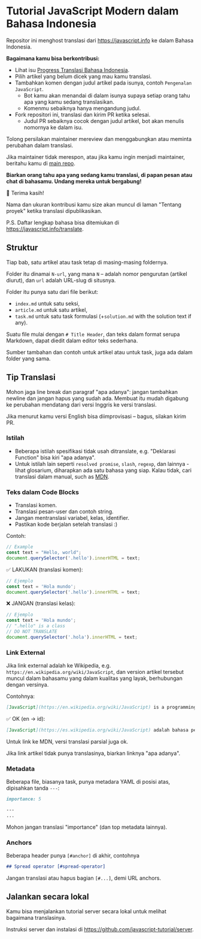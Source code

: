# Tutorial JavaScript Modern dalam Bahasa Indonesia

Repositor ini menghost translasi dari <https://javascript.info> ke dalam Bahasa Indonesia.


**Bagaimana kamu bisa berkontribusi:**

- Lihat isu [Progress Translasi Bahasa Indonesia](https://github.com/javascript-tutorial/id.javascript.info/issues/1).
- Pilih artikel yang belum dicek yang mau kamu translasi.
- Tambahkan komen dengan judul artikel pada isunya, contoh `Pengenalan JavaScript`.
    - Bot kamu akan menandai di dalam isunya supaya setiap orang tahu apa yang kamu sedang translasikan.
    - Komenmu sebaiknya hanya mengandung judul.
- Fork repositori ini, translasi dan kirim PR ketika selesai.
    - Judul PR sebaiknya cocok dengan judul artikel, bot akan menulis nomornya ke dalam isu.

Tolong persilakan maintainer mereview dan menggabungkan atau meminta perubahan dalam translasi.
   
Jika maintainer tidak merespon, atau jika kamu ingin menjadi maintainer, beritahu kamu di [main repo](https://github.com/javascript-tutorial/en.javascript.info/issues/new).
    
**Biarkan orang tahu apa yang sedang kamu translasi, di papan pesan atau chat di bahasamu. Undang mereka untuk bergabung!**

🎉 Terima kasih!

Nama dan ukuran kontribusi kamu size akan muncul di laman "Tentang proyek" ketika translasi dipublikasikan.

P.S. Daftar lengkap bahasa bisa ditemiukan di <https://javascript.info/translate>.

## Struktur

Tiap bab, satu artikel atau task tetap di masing-masing foldernya.

Folder itu dinamai `N-url`, yang mana `N` – adalah nomor pengurutan (artikel diurut), dan `url` adalah URL-slug di situsnya.

Folder itu punya satu dari file berikut:

- `index.md` untuk satu seksi,
- `article.md` untuk satu artikel,
- `task.md` untuk satu task formulasi (+`solution.md` with the solution text if any).

Suatu file mulai dengan `# Title Header`, dan teks dalam format serupa Markdown, dapat diedit dalam editor teks sederhana. 

Sumber tambahan dan contoh untuk artikel atau untuk task, juga ada dalam folder yang sama.

## Tip Translasi

Mohon jaga line break dan paragraf "apa adanya": jangan tambahkan newline dan jangan hapus yang sudah ada. Membuat itu mudah digabung ke perubahan mendatang dari versi Inggris ke versi translasi.

Jika menurut kamu versi English bisa diimprovisasi – bagus, silakan kirim PR.

### Istilah

- Beberapa istilah spesifikasi tidak usah ditranslate, e.g. "Deklarasi Function" bisa kiri "apa adanya".
- Untuk istilah lain seperti `resolved promise`, `slash`, `regexp`, dan lainnya - lihat glosarium, diharapkan ada satu bahasa yang siap. Kalau tidak, cari translasi dalam manual, such as [MDN](https://developer.mozilla.org/en-US/).

### Teks dalam Code Blocks

- Translasi komen.
- Translasi pesan-user dan contoh string.
- Jangan mentranslasi variabel, kelas, identifier.
- Pastikan kode berjalan setelah translasi :)

Contoh:

```js
// Example
const text = "Hello, world";
document.querySelector('.hello').innerHTML = text;
```

✅ LAKUKAN (translasi komen):

```js
// Ejemplo
const text = 'Hola mundo';
document.querySelector('.hello').innerHTML = text;
```

❌ JANGAN (translasi kelas):

```js
// Ejemplo
const text = 'Hola mundo';
// ".hello" is a class
// DO NOT TRANSLATE
document.querySelector('.hola').innerHTML = text;
```

### Link External

Jika link external adalah ke Wikipedia, e.g. `https://en.wikipedia.org/wiki/JavaScript`, dan version artikel tersebut muncul dalam bahasamu yang dalam kualitas yang layak, berhubungan dengan versinya.

Contohnya:

```md
[JavaScript](https://en.wikipedia.org/wiki/JavaScript) is a programming language.
```

✅ OK (en -> id):

```md
[JavaScript](https://es.wikipedia.org/wiki/JavaScript) adalah bahasa pemrograman.
```

Untuk link ke MDN, versi translasi parsial juga ok.

Jika link artikel tidak punya translasinya, biarkan linknya "apa adanya".

### Metadata

Beberapa file, biasanya task, punya metadara YAML di posisi atas, dipisahkan tanda  `---`:

```md
importance: 5

---
...
```

Mohon jangan translasi "importance" (dan top metadata lainnya).

### Anchors

Beberapa header punya `[#anchor]` di akhir, contohnya

```md
## Spread operator [#spread-operator]
```

Jangan translasi atau hapus bagian `[#...]`, demi URL anchors.

## Jalankan secara lokal

Kamu bisa menjalankan tutorial server secara lokal untuk melihat bagaimana translasinya.

Instruksi server dan instalasi di <https://github.com/javascript-tutorial/server>. 
